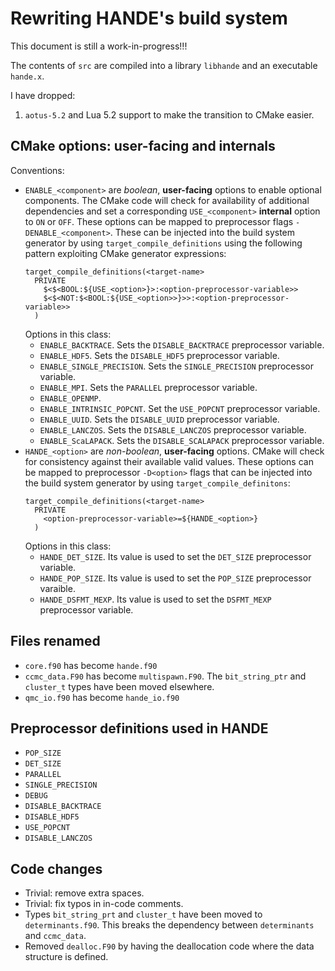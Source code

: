 # Rewriting HANDE's build system

This document is still a work-in-progress!!!

The contents of `src` are compiled into a library `libhande` and an executable `hande.x`.

I have dropped:
  1. `aotus-5.2` and Lua 5.2 support to make the transition to CMake easier.

## CMake options: user-facing and internals

Conventions:
- `ENABLE_<component>` are _boolean_, **user-facing** options to enable optional components.
  The CMake code will check for availability of additional dependencies
  and set a corresponding `USE_<component>` **internal** option to `ON` or `OFF`.
  These options can be mapped to preprocessor flags `-DENABLE_<component>`. These can be injected
  into the build system generator by using `target_compile_definitions` using the following
  pattern exploiting CMake generator expressions:
  ```
  target_compile_definitions(<target-name>
    PRIVATE
      $<$<BOOL:${USE_<option>}>:<option-preprocessor-variable>>
      $<$<NOT:$<BOOL:${USE_<option>>}>>:<option-preprocessor-variable>>
    )
  ```
  Options in this class:
    * `ENABLE_BACKTRACE`. Sets the `DISABLE_BACKTRACE` preprocessor variable.
    * `ENABLE_HDF5`. Sets the `DISABLE_HDF5` preprocessor variable.
    * `ENABLE_SINGLE_PRECISION`. Sets the `SINGLE_PRECISION` preprocessor variable.
    * `ENABLE_MPI`. Sets the `PARALLEL` preprocessor variable.
    * `ENABLE_OPENMP`.
    * `ENABLE_INTRINSIC_POPCNT`. Set the `USE_POPCNT` preprocessor variable.
    * `ENABLE_UUID`. Sets the `DISABLE_UUID` preprocessor variable.
    * `ENABLE_LANCZOS`. Sets the `DISABLE_LANCZOS` preprocessor variable.
    * `ENABLE_ScaLAPACK`. Sets the `DISABLE_SCALAPACK` preprocessor variable.
- `HANDE_<option>` are _non-boolean_, **user-facing** options. CMake will check for consistency
  against their available valid values. These options can be mapped to preprocessor `-D<option>` flags
  that can be injected into the build system generator by using `target_compile_definitons`:
  ```
  target_compile_definitions(<target-name>
    PRIVATE
      <option-preprocessor-variable>=${HANDE_<option>}
    )
  ```
  Options in this class:
    * `HANDE_DET_SIZE`. Its value is used to set the `DET_SIZE` preprocessor variable.
    * `HANDE_POP_SIZE`. Its value is used to set the `POP_SIZE` preprocessor varaible.
    * `HANDE_DSFMT_MEXP`. Its value is used to set the `DSFMT_MEXP` preprocessor variable.

## Files renamed

- `core.f90` has become `hande.f90`
- `ccmc_data.F90` has become `multispawn.F90`. The `bit_string_ptr` and
  `cluster_t` types have been moved elsewhere.
- `qmc_io.f90` has become `hande_io.f90`

## Preprocessor definitions used in HANDE

- `POP_SIZE`
- `DET_SIZE`
- `PARALLEL`
- `SINGLE_PRECISION`
- `DEBUG`
- `DISABLE_BACKTRACE`
- `DISABLE_HDF5`
- `USE_POPCNT`
- `DISABLE_LANCZOS`

## Code changes

- Trivial: remove extra spaces.
- Trivial: fix typos in in-code comments.
- Types `bit_string_prt` and `cluster_t` have been moved to `determinants.f90`.
  This breaks the dependency between `determinants` and `ccmc_data`.
- Removed `dealloc.F90` by having the deallocation code where the data structure is defined.

